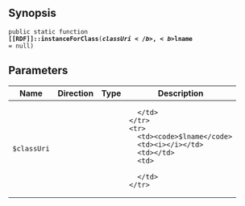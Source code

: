 ## Synopsis

<code>public static function <b>[[RDF]]::instanceForClass</b>(<b>$classUri</b>, <b>$lname</b> = null)</code>

## Parameters

<table>
  <thead>
    <tr>
      <th>Name</th>
      <th>Direction</th>
      <th>Type</th>
      <th>Description</th>
    </tr>
  </thead>
  <tbody>
    <tr>
      <td><code>$classUri</code>
      <td><i></i></td>
      <td></td>
      <td>

      </td>
    </tr>
    <tr>
      <td><code>$lname</code>
      <td><i></i></td>
      <td></td>
      <td>

      </td>
    </tr>
  </tbody>
</table>

